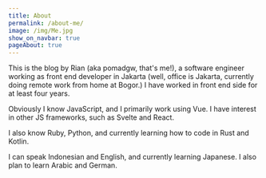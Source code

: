 ```yaml
---
title: About
permalink: /about-me/
image: /img/Me.jpg
show_on_navbar: true
pageAbout: true
---
```


This is the blog by Rian (aka pomadgw, that's me!), a software engineer working as
front end developer in Jakarta (well, office is Jakarta, currently doing
remote work from home at Bogor.) I have worked in front end side for at least four years.

Obviously I know JavaScript, and I primarily work using Vue.
I have interest in other JS frameworks, such as Svelte and React.

I also know Ruby, Python, and currently learning how to code in Rust and Kotlin.

I can speak Indonesian and English, and currently learning Japanese.
I also plan to learn Arabic and German.
